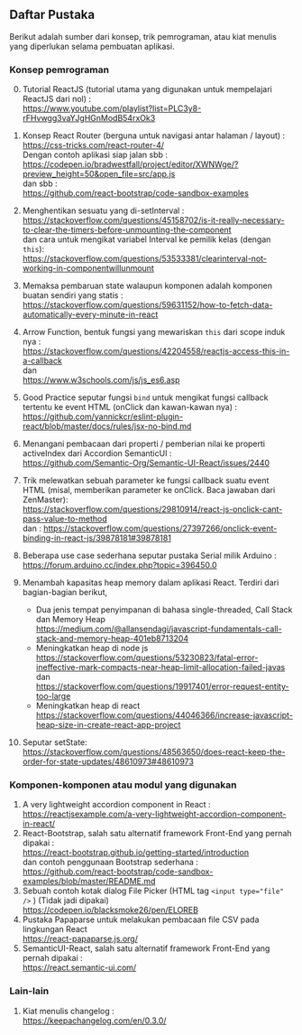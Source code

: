 ## Daftar Pustaka
Berikut adalah sumber dari konsep, trik pemrograman, atau kiat menulis yang diperlukan selama pembuatan aplikasi.

### Konsep pemrograman
0. Tutorial ReactJS (tutorial utama yang digunakan untuk mempelajari ReactJS dari nol) : <br/>
    https://www.youtube.com/playlist?list=PLC3y8-rFHvwgg3vaYJgHGnModB54rxOk3
1. Konsep React Router (berguna untuk navigasi antar halaman / layout) :<br/>
    https://css-tricks.com/react-router-4/<br/>
    Dengan contoh aplikasi siap jalan sbb :<br/>
    https://codepen.io/bradwestfall/project/editor/XWNWge/?preview_height=50&open_file=src/app.js<br/>
    dan sbb :<br/>
    https://github.com/react-bootstrap/code-sandbox-examples<br/>
2. Menghentikan sesuatu yang di-setInterval :<br/>
    https://stackoverflow.com/questions/45158702/is-it-really-necessary-to-clear-the-timers-before-unmounting-the-component<br/>
    dan cara untuk mengikat variabel Interval ke pemilik kelas (dengan ```this```):<br/>
    https://stackoverflow.com/questions/53533381/clearinterval-not-working-in-componentwillunmount

3. Memaksa pembaruan state walaupun komponen adalah komponen buatan sendiri yang statis : <br />
    https://stackoverflow.com/questions/59631152/how-to-fetch-data-automatically-every-minute-in-react

4. Arrow Function, bentuk fungsi yang mewariskan ```this``` dari scope induk nya : <br />
    https://stackoverflow.com/questions/42204558/reactjs-access-this-in-a-callback <br />
    dan <br />
    https://www.w3schools.com/js/js_es6.asp

5. Good Practice seputar fungsi ```bind``` untuk mengikat fungsi callback tertentu ke event HTML (onClick dan kawan-kawan nya) : <br />
    https://github.com/yannickcr/eslint-plugin-react/blob/master/docs/rules/jsx-no-bind.md

6. Menangani pembacaan dari properti / pemberian nilai ke properti activeIndex dari Accordion SemanticUI : <br/>
    https://github.com/Semantic-Org/Semantic-UI-React/issues/2440

7. Trik melewatkan sebuah parameter ke fungsi callback suatu event HTML (misal, memberikan parameter ke onClick. Baca jawaban dari ZenMaster): <br />
    https://stackoverflow.com/questions/29810914/react-js-onclick-cant-pass-value-to-method <br/>
    dan :
    https://stackoverflow.com/questions/27397266/onclick-event-binding-in-react-js/39878181#39878181

8. Beberapa use case sederhana seputar pustaka Serial milik Arduino : <br />
    https://forum.arduino.cc/index.php?topic=396450.0

9. Menambah kapasitas heap memory dalam aplikasi React. Terdiri dari bagian-bagian berikut, <br />
    * Dua jenis tempat penyimpanan di bahasa single-threaded, Call Stack dan Memory Heap<br />
      https://medium.com/@allansendagi/javascript-fundamentals-call-stack-and-memory-heap-401eb8713204
    * Meningkatkan heap di node js<br/>
      https://stackoverflow.com/questions/53230823/fatal-error-ineffective-mark-compacts-near-heap-limit-allocation-failed-javas <br/>
      dan<br/>
      https://stackoverflow.com/questions/19917401/error-request-entity-too-large 
    * Meningkatkan heap di react <br />
      https://stackoverflow.com/questions/44046366/increase-javascript-heap-size-in-create-react-app-project

10. Seputar setState: <br/>
    https://stackoverflow.com/questions/48563650/does-react-keep-the-order-for-state-updates/48610973#48610973 

### Komponen-komponen atau modul yang digunakan
1. A very lightweight accordion component in React :<br/>
    https://reactjsexample.com/a-very-lightweight-accordion-component-in-react/
2. React-Bootstrap, salah satu alternatif framework Front-End yang pernah dipakai : <br />
    https://react-bootstrap.github.io/getting-started/introduction<br />
    dan contoh penggunaan Bootstrap sederhana :<br/>
    https://github.com/react-bootstrap/code-sandbox-examples/blob/master/README.md
3. Sebuah contoh kotak dialog File Picker (HTML tag ```<input type="file" />``` ) (Tidak jadi dipakai)<br />
    https://codepen.io/blacksmoke26/pen/ELOREB
4. Pustaka Papaparse untuk melakukan pembacaan file CSV pada lingkungan React <br />
    https://react-papaparse.js.org/
5. SemanticUI-React, salah satu alternatif framework Front-End yang pernah dipakai : <br/>
    https://react.semantic-ui.com/

### Lain-lain
1. Kiat menulis changelog :<br/>
    https://keepachangelog.com/en/0.3.0/



